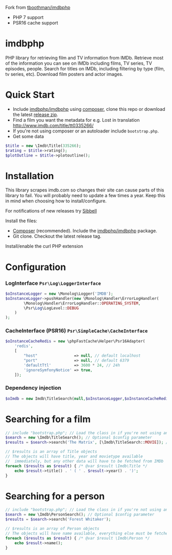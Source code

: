 Fork from [tboothman/imdbphp](https://github.com/tboothman/imdbphp)
  - PHP 7 support
  - PSR16 cache support

imdbphp
=======

PHP library for retrieving film and TV information from IMDb.
Retrieve most of the information you can see on IMDb including films, TV series, TV episodes, people.
Search for titles on IMDb, including filtering by type (film, tv series, etc).
Download film posters and actor images.


Quick Start
===========

* Include [imdbphp/imdbphp](https://packagist.org/packages/imdbphp/imdbphp) using [composer](https://www.getcomposer.org), clone this repo or download the latest [release zip](https://github.com/tboothman/imdbphp/releases).
* Find a film you want the metadata for e.g. Lost in translation http://www.imdb.com/title/tt0335266/
* If you're not using composer or an autoloader include `bootstrap.php`.
* Get some data
```php
$title = new \Imdb\Title(335266);
$rating = $title->rating();
$plotOutline = $title->plotoutline();
```

Installation
============

This library scrapes imdb.com so changes their site can cause parts of this library to fail. You will probably need to update a few times a year. Keep this in mind when choosing how to install/configure.

For notifications of new releases try [Sibbell](https://sibbell.com)

Install the files:
* [Composer](https://www.getcomposer.org) (recommended). Include the [imdbphp/imdbphp](https://packagist.org/packages/imdbphp/imdbphp) package.
* Git clone. Checkout the latest release tag.

Install/enable the curl PHP extension


Configuration
=============

### LogInterface `Psr\Log\LoggerInterface`

```php
$oInstanceLogger = new \Monolog\Logger('IMDB');
$oInstanceLogger->pushHandler(new \Monolog\Handler\ErrorLogHandler(
        \Monolog\Handler\ErrorLogHandler::OPERATING_SYSTEM,
        \Psr\Log\LogLevel::DEBUG
    )
);
```

### CacheInterface (PSR16) `Psr\SimpleCache\CacheInterface`

```php
$oInstanceCacheRedis = new \phpFastCache\Helper\Psr16Adapter(
    'redis',
    [
        "host"                => null, // default localhost
        "port"                => null, // default 6379
        'defaultTtl'          => 3600 * 24, // 24h
        'ignoreSymfonyNotice' => true,
    ]);
```

### Dependency injection
```php
$oImdb = new Imdb\TitleSearch(null,$oInstanceLogger,$oInstanceCacheRedis);
```

Searching for a film
====================

```php
// include "bootstrap.php"; // Load the class in if you're not using an autoloader
$search = new \Imdb\TitleSearch(); // Optional $config parameter
$results = $search->search('The Matrix', [\Imdb\TitleSearch::MOVIE]); // Optional second parameter restricts types returned

// $results is an array of Title objects
// The objects will have title, year and movietype available
//  immediately, but any other data will have to be fetched from IMDb
foreach ($results as $result) { /* @var $result \Imdb\Title */
    echo $result->title() . ' ( ' . $result->year() . ')';
}
```

Searching for a person
======================
```php
// include "bootstrap.php"; // Load the class in if you're not using an autoloader
$search = new \Imdb\PersonSearch(); // Optional $config parameter
$results = $search->search('Forest Whitaker');

// $results is an array of Person objects
// The objects will have name available, everything else must be fetched from IMDb
foreach ($results as $result) { /* @var $result \Imdb\Person */
    echo $result->name();
}
```
